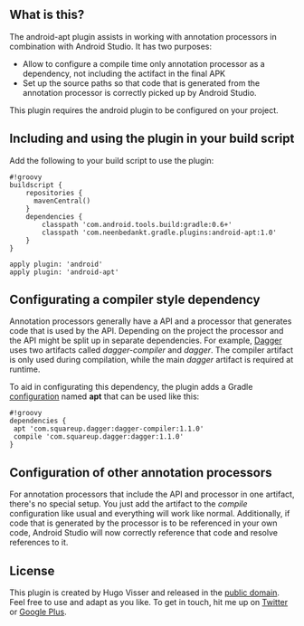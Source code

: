 What is this?
---------------
The android-apt plugin assists in working with annotation processors in combination with Android Studio. It has two purposes:

* Allow to configure a compile time only annotation processor as a dependency, not including the actifact in the final APK
* Set up the source paths so that code that is generated from the annotation processor is correctly picked up by Android Studio.

This plugin requires the android plugin to be configured on your project.

Including and using the plugin in your build script
---------------------------------------------------
Add the following to your build script to use the plugin:
```
#!groovy
buildscript {
    repositories {
      mavenCentral()
    }
    dependencies {
        classpath 'com.android.tools.build:gradle:0.6+'
        classpath 'com.neenbedankt.gradle.plugins:android-apt:1.0'
    }
}

apply plugin: 'android'
apply plugin: 'android-apt'
```


Configurating a compiler style dependency
-----------------------------------------
Annotation processors generally have a API and a processor that generates code that is used by the API. Depending on the project the processor and the API might be split up in separate dependencies. For example, [Dagger][1] uses two artifacts called _dagger-compiler_ and _dagger_. The compiler artifact is only used during compilation, while the main _dagger_ artifact is required at runtime.

To aid in configurating this dependency, the plugin adds a Gradle [configuration][2] named **apt** that can be used like this:

```
#!groovy
dependencies {
 apt 'com.squareup.dagger:dagger-compiler:1.1.0'
 compile 'com.squareup.dagger:dagger:1.1.0'
}
```

Configuration of other annotation processors
--------------------------------------------
For annotation processors that include the API and processor in one artifact, there's no special setup. You just add the artifact to the _compile_ configuration like usual and everything will work like normal. Additionally, if code that is generated by the processor is to be referenced in your own code, Android Studio will now correctly reference that code and resolve references to it.

[1]:http://square.github.io/dagger
[2]:http://www.gradle.org/docs/current/userguide/artifact_dependencies_tutorial.html

License
-------
This plugin is created by Hugo Visser and released in the [public domain][3]. Feel free to use and adapt as you like.
To get in touch, hit me up on [Twitter][4] or [Google Plus][5].

[3]:http://unlicense.org/
[4]:https://twitter.com/botteaap
[5]:https://google.com/+hugovisser
